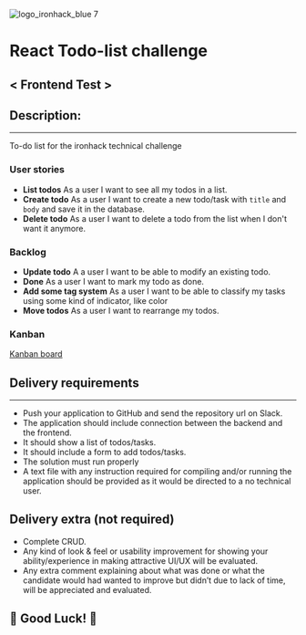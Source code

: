 ![logo_ironhack_blue 7](https://user-images.githubusercontent.com/23629340/40541063-a07a0a8a-601a-11e8-91b5-2f13e4e6b441.png)

# React Todo-list challenge
## < Frontend Test >

## Description:
----
 To-do list for the ironhack technical challenge


### User stories
- **List todos** As a user I want to see all my todos in a list.
- **Create todo** As a user I want to create a new todo/task with `title` and `body` and save it in the database.
- **Delete todo** As a user I want to delete a todo from the list when I don't want it anymore.

### Backlog
- **Update todo** A a user I want to be able to modify an existing todo.
- **Done** As a user I want to mark my todo as done.
- **Add some tag system** As a user I want to be able to classify my tasks using some kind of indicator, like color
- **Move todos** As a user I want to rearrange my todos.

### Kanban

[Kanban board](https://drive.google.com/file/d/17N5VRfl4rWmmVTncsrUFLeqKZaHrOiNx/view?usp=sharing)

## Delivery requirements
---
- Push your application to GitHub and send the repository url on Slack.
- The application should include connection between the backend and the frontend.
- It should show a list of todos/tasks.
- It should include a form to add todos/tasks.
- The solution must run properly
- A text file with any instruction required for compiling and/or running the application should be provided as it would be directed to a no technical user.

## Delivery extra (not required)
- Complete CRUD.
- Any kind of look & feel or usability improvement for showing your ability/experience in making attractive UI/UX will be evaluated.
- Any extra comment explaining about what was done or what the candidate would had wanted to improve but didn’t due to lack of time, will be appreciated and evaluated.

## 🤩 Good Luck! 🤩
